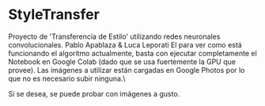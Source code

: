 # StyleTransfer
Proyecto de 'Transferencia de Estilo' utilizando redes neuronales convolucionales.
Pablo Apablaza & Luca Leporati
El para ver como está funcionando el algoritmo actualmente, basta con ejecutar completamente el Notebook en Google Colab (dado que se usa fuertemente la GPU que provee). Las imágenes a utilizar están cargadas en Google Photos por lo que no es necesario subir ninguna.\\

Si se desea, se puede probar con imágenes a gusto.
